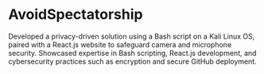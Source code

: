 # AvoidSpectatorship
Developed a privacy-driven solution using a Bash script on a Kali Linux OS, paired with a React.js website to safeguard camera and microphone security. Showcased expertise in Bash scripting, React.js development, and cybersecurity practices such as encryption and secure GitHub deployment.

